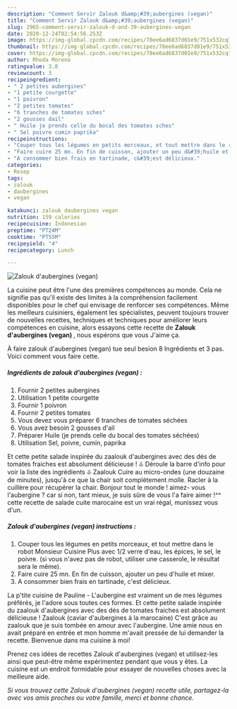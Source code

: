```yaml
---
description: "Comment Servir Zalouk d&amp;#39;aubergines (vegan)"
title: "Comment Servir Zalouk d&amp;#39;aubergines (vegan)"
slug: 2965-comment-servir-zalouk-d-and-39-aubergines-vegan
date: 2020-12-24T02:54:56.253Z
image: https://img-global.cpcdn.com/recipes/78ee6ad6837d01e9/751x532cq70/zalouk-daubergines-vegan-photo-principale-de-la-recette.jpg
thumbnail: https://img-global.cpcdn.com/recipes/78ee6ad6837d01e9/751x532cq70/zalouk-daubergines-vegan-photo-principale-de-la-recette.jpg
cover: https://img-global.cpcdn.com/recipes/78ee6ad6837d01e9/751x532cq70/zalouk-daubergines-vegan-photo-principale-de-la-recette.jpg
author: Rhoda Moreno
ratingvalue: 3.8
reviewcount: 3
recipeingredient:
- " 2 petites aubergines"
- "1 petite courgette"
- "1 poivron"
- "2 petites tomates"
- "6 tranches de tomates sches"
- "2 gousses dail"
- " Huile je prends celle du bocal des tomates sches"
- " Sel poivre cumin paprika"
recipeinstructions:
- "Couper tous les légumes en petits morceaux, et tout mettre dans le robot Monsieur Cuisine Plus avec 1/2 verre d&#39;eau, les épices, le sel, le poivre. (si vous n&#39;avez pas de robot, utiliser une casserole, le résultat sera le même)."
- "Faire cuire 25 mn. En fin de cuisson, ajouter un peu d&#39;huile et mixer."
- "A consommer bien frais en tartinade, c&#39;est délicieux."
categories:
- Resep
tags:
- zalouk
- daubergines
- vegan

katakunci: zalouk daubergines vegan 
nutrition: 159 calories
recipecuisine: Indonesian
preptime: "PT24M"
cooktime: "PT55M"
recipeyield: "4"
recipecategory: Lunch

---
```



![Zalouk d&#39;aubergines (vegan)](https://img-global.cpcdn.com/recipes/78ee6ad6837d01e9/751x532cq70/zalouk-daubergines-vegan-photo-principale-de-la-recette.jpg)

La cuisine peut être l'une des premières compétences au monde. Cela ne signifie pas qu'il existe des limites à la compréhension facilement disponibles pour le chef qui envisage de renforcer ses compétences. Même les meilleurs cuisiniers, également les spécialistes, peuvent toujours trouver de nouvelles recettes, techniques et techniques pour améliorer leurs compétences en cuisine, alors essayons cette recette de <strong> Zalouk d&#39;aubergines (vegan) </strong>, nous espérons que vous J'aime ça.

<!--inarticleads1-->

À faire zalouk d&#39;aubergines (vegan) tue seul besion 8 Ingrédients et 3 pas. Voici comment vous faire cette.

##### Ingrédients de zalouk d&#39;aubergines (vegan) :

1. Fournir  ​2 petites aubergines
1. Utilisation 1 petite courgette
1. Fournir 1 poivron
1. Fournir 2 petites tomates
1. Vous devez vous préparer 6 tranches de tomates séchées
1. Vous avez besoin 2 gousses d&#39;ail
1. Préparer  Huile (je prends celle du bocal des tomates séchées)
1. Utilisation  Sel, poivre, cumin, paprika


Et cette petite salade inspirée du zaalouk d&#39;aubergines avec des dés de tomates fraiches est absolument délicieuse ! ⥥ Déroule la barre d&#39;info pour voir la liste des ingrédients ⥥ Zaalouk Cuire au micro-ondes (une douzaine de minutes), jusqu&#39;à ce que la chair soit complètement molle. Racler à la cuillère pour récupérer la chair. Bonjour tout le monde ! aimez- vous l&#39;aubergine ? car si non, tant mieux, je suis sûre de vous l&#39;a faire aimer !^^ cette recette de salade cuite marocaine est un vrai régal, munissez vous d&#39;un. 

<!--inarticleads2-->

##### Zalouk d&#39;aubergines (vegan) instructions :

1. Couper tous les légumes en petits morceaux, et tout mettre dans le robot Monsieur Cuisine Plus avec 1/2 verre d&#39;eau, les épices, le sel, le poivre. (si vous n&#39;avez pas de robot, utiliser une casserole, le résultat sera le même).
1. Faire cuire 25 mn. En fin de cuisson, ajouter un peu d&#39;huile et mixer.
1. A consommer bien frais en tartinade, c&#39;est délicieux.


La p&#39;tite cuisine de Pauline - L&#39;aubergine est vraiment un de mes légumes préférés, je l&#39;adore sous toutes ces formes. Et cette petite salade inspirée du zaalouk d&#39;aubergines avec des dés de tomates fraiches est absolument délicieuse ! Zaalouk (caviar d&#39;aubergines à la marocaine) C&#39;est grâce au zaalouk que je suis tombée en amour avec l&#39;aubergine. Une amie nous en avait préparé en entrée et mon homme m&#39;avait pressée de lui demander la recette. Bienvenue dans ma cuisine à moi! 

<!--inarticleads1-->

<p>
Prenez ces idées de recettes Zalouk d&#39;aubergines (vegan) et utilisez-les ainsi que peut-être même expérimentez pendant que vous y êtes. La cuisine est un endroit formidable pour essayer de nouvelles choses avec la meilleure aide.
</p>

<p>
<i>Si vous trouvez cette Zalouk d&#39;aubergines (vegan) recette utile, partagez-la avec vos amis proches ou votre famille, merci et bonne chance.</i>
</p>
